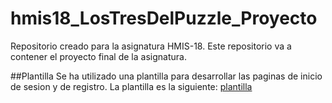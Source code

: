 # hmis18_LosTresDelPuzzle_Proyecto
Repositorio creado para la asignatura HMIS-18. Este repositorio va a contener el proyecto final de la asignatura.

##Plantilla
Se ha utilizado una plantilla para desarrollar las paginas de inicio de sesion y de registro.
La plantilla es la siguiente:
[plantilla](https://codepen.io/anon/pen/PexmEj)

